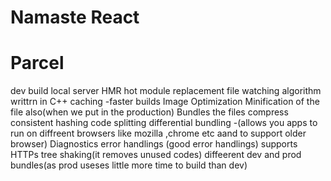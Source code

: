 # Namaste React

# Parcel
 dev build
 local server
 HMR hot module replacement
 file watching algorithm  writtrn in C++
 caching -faster builds
 Image Optimization
 Minification of the file also(when we put in the production)
 Bundles the files 
 compress
 consistent hashing
 code splitting
 differential bundling -(allows you apps to run on diffreent browsers like mozilla ,chrome etc aand to support older browser) 
 Diagnostics
 error handlings (good error handlings)
 supports HTTPs
 tree shaking(it removes unused codes)
 diffeerent dev and prod bundles(as prod useses little more time to build than dev)